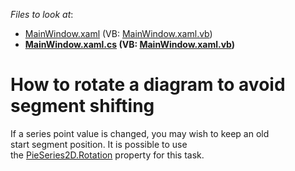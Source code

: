 <!-- default file list -->
*Files to look at*:

* [MainWindow.xaml](./CS/ChartSample/MainWindow.xaml) (VB: [MainWindow.xaml.vb](./VB/ChartSample/MainWindow.xaml.vb))
* **[MainWindow.xaml.cs](./CS/ChartSample/MainWindow.xaml.cs) (VB: [MainWindow.xaml.vb](./VB/ChartSample/MainWindow.xaml.vb))**
<!-- default file list end -->
# How to rotate a diagram to avoid segment shifting 


<p>If a series point value is changed, you may wish to keep an old start segment position. It is possible to use the <a href="https://documentation.devexpress.com/#WPF/DevExpressXpfChartsPieSeries2D_Rotationtopic">PieSeries2D.Rotation</a> property for this task. </p>

<br/>



